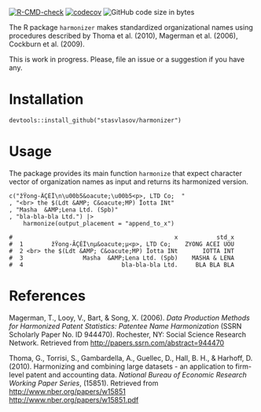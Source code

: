 [![R-CMD-check](https://github.com/stasvlasov/harmonizer/workflows/R-CMD-check/badge.svg)](https://github.com/stasvlasov/harmonizer/actions)
[![codecov](https://codecov.io/gh/stasvlasov/harmonizer/branch/master/graph/badge.svg?token=OQVJ7NRXO5)](https://codecov.io/gh/stasvlasov/harmonizer)
![GitHub code size in bytes](https://img.shields.io/github/languages/code-size/stasvlasov/harmonizer)

The R package `harmonizer` makes standardized organizational names using procedures described by Thoma et al. (2010), Magerman et al. (2006), Cockburn et al. (2009).

This is work in progress. Please, file an issue or a suggestion if you have any.


# Installation

    devtools::install_github("stasvlasov/harmonizer")


# Usage

The package provides its main function `harmonize` that expect character vector of organization names as input and returns its harmonized version.

    c("žŸong-ÃÇÈÏ\n\u00b5&oacute;\u00b5<p>, LTD Co;  "
    , "<br> the $(Ldt &AMP; C&oacute;MP) Ïotta INt"
    , "Masha  &AMP;Lena Ltd. (Spb)"
    , "bla-bla-bla Ltd.") |>
        harmonize(output_placement = "append_to_x")
    
    #                                              x           std_x
    #  1        žŸong-ÃÇÈÏ\nµ&oacute;µ<p>, LTD Co;    ZYONG ACEI UOU
    #  2 <br> the $(Ldt &AMP; C&oacute;MP) Ïotta INt       IOTTA INT
    #  3                 Masha  &AMP;Lena Ltd. (Spb)    MASHA & LENA
    #  4                            bla-bla-bla Ltd.     BLA BLA BLA


# References

Magerman, T., Looy, V., Bart, & Song, X. (2006). *Data Production Methods for Harmonized Patent Statistics: Patentee Name Harmonization* (SSRN Scholarly Paper No. ID 944470). Rochester, NY: Social Science Research Network. Retrieved from <http://papers.ssrn.com/abstract=944470>

Thoma, G., Torrisi, S., Gambardella, A., Guellec, D., Hall, B. H., & Harhoff, D. (2010). Harmonizing and combining large datasets - an application to firm-level patent and accounting data. *National Bureau of Economic Research Working Paper Series*, (15851). Retrieved from <http://www.nber.org/papers/w15851> <http://www.nber.org/papers/w15851.pdf>

